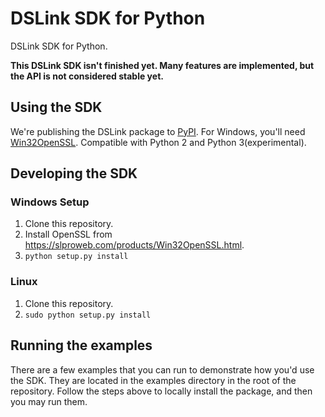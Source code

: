 # DSLink SDK for Python

DSLink SDK for Python.

**This DSLink SDK isn't finished yet. Many features are implemented, but the API is not considered stable yet.**

## Using the SDK
We're publishing the DSLink package to [PyPI](https://pypi.python.org/pypi/dslink).
For Windows, you'll need [Win32OpenSSL](https://slproweb.com/products/Win32OpenSSL.html).
Compatible with Python 2 and Python 3(experimental).

## Developing the SDK

### Windows Setup

1. Clone this repository.
2. Install OpenSSL from https://slproweb.com/products/Win32OpenSSL.html.
3. ```python setup.py install```

### Linux

1. Clone this repository.
2. ```sudo python setup.py install```

## Running the examples

There are a few examples that you can run to demonstrate how you'd use the SDK. They are located in the examples directory in the root of the repository.
Follow the steps above to locally install the package, and then you may run them.
